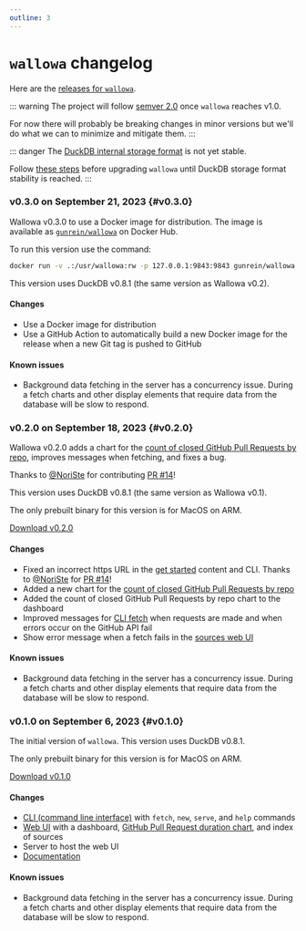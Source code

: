 ```yaml
---
outline: 3
---
```

# `wallowa` changelog

Here are the [releases for `wallowa`](https://github.com/gunrein/wallowa/releases).

::: warning
The project will follow [semver 2.0](https://semver.org/) once `wallowa` reaches v1.0.

For now there will probably be breaking changes in minor versions but we'll do what we can to minimize and mitigate them.
:::

::: danger
The [DuckDB internal storage format](https://duckdb.org/internals/storage) is not yet stable.

Follow [these steps](https://duckdb.org/internals/storage#how-to-move-between-storage-formats)
before upgrading `wallowa` until DuckDB storage format stability is reached.
:::

### v0.3.0 on September 21, 2023 {#v0.3.0}

Wallowa v0.3.0 to use a Docker image for distribution. The image is available as [`gunrein/wallowa`](https://hub.docker.com/r/gunrein/wallowa) on Docker Hub.

To run this version use the command:

```sh
docker run -v .:/usr/wallowa:rw -p 127.0.0.1:9843:9843 gunrein/wallowa:0.3.0`
```

This version uses DuckDB v0.8.1 (the same version as Wallowa v0.2).

#### Changes

- Use a Docker image for distribution
- Use a GitHub Action to automatically build a new Docker image for the release when a new Git tag is pushed to GitHub

#### Known issues

- Background data fetching in the server has a concurrency issue. During a fetch charts and other display elements that require data from the database will be slow to respond.

### v0.2.0 on September 18, 2023 {#v0.2.0}

Wallowa v0.2.0 adds a chart for the [​count of closed GitHub Pull Requests by repo](https://www.wallowa.io/docs/sources/github#closed-pr-count)​, improves messages when fetching, and fixes a bug.

Thanks to [@NoriSte](https://github.com/NoriSte) for contributing [PR #14](https://github.com/gunrein/wallowa/pull/14)!

This version uses DuckDB v0.8.1 (the same version as Wallowa v0.1).

The only prebuilt binary for this version is for MacOS on ARM.

[Download v0.2.0](https://github.com/gunrein/wallowa/releases/tag/v0.2.0)

#### Changes

- Fixed an incorrect https URL in the [get started](https://www.wallowa.io/docs/get-started) content and CLI. Thanks to [@NoriSte](https://github.com/NoriSte) for [PR #14](https://github.com/gunrein/wallowa/pull/14)!
- Added a new chart for the [count of closed GitHub Pull Requests by repo](https://www.wallowa.io/docs/sources/github#closed-pr-count)
- Added the count of closed GitHub Pull Requests by repo chart to the dashboard
- Improved messages for [CLI fetch](https://www.wallowa.io/docs/cli#wallowa-fetch) when requests are made and when errors occur on the GitHub API fail
- Show error message when a fetch fails in the [sources web UI](https://www.wallowa.io/docs/web-ui#sources)

#### Known issues

- Background data fetching in the server has a concurrency issue. During a fetch charts and other display elements that require data from the database will be slow to respond.

### v0.1.0 on September 6, 2023 {#v0.1.0}

The initial version of `wallowa`. This version uses DuckDB v0.8.1.

The only prebuilt binary for this version is for MacOS on ARM.

[Download v0.1.0](https://github.com/gunrein/wallowa/releases/tag/v0.1.0)

#### Changes

- [CLI (command line interface)](https://www.wallowa.io/docs/cli) with `fetch`, `new`, `serve`, and `help` commands
- [Web UI](https://www.wallowa.io/docs/web-ui) with a dashboard, [GitHub Pull Request duration chart](https://www.wallowa.io/docs/sources/github), and index of sources
- Server to host the web UI
- [Documentation](http://www.wallowa.io/docs/)

#### Known issues

- Background data fetching in the server has a concurrency issue. During a fetch charts and other display elements that require data from the database will be slow to respond.
